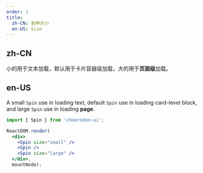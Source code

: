 ```yaml
---
order: 1
title:
  zh-CN: 各种大小
  en-US: Size
---
```


## zh-CN

小的用于文本加载，默认用于卡片容器级加载，大的用于**页面级**加载。

## en-US

A small `Spin` use in loading text, default `Spin` use in loading card-level block, and large `Spin` use in loading **page**.

````jsx
import { Spin } from 'choerodon-ui';

ReactDOM.render(
  <div>
    <Spin size="small" />
    <Spin />
    <Spin size="large" />
  </div>,
  mountNode);
````

<style>
.c7n-spin {
  margin-right: 16px;
}
</style>
